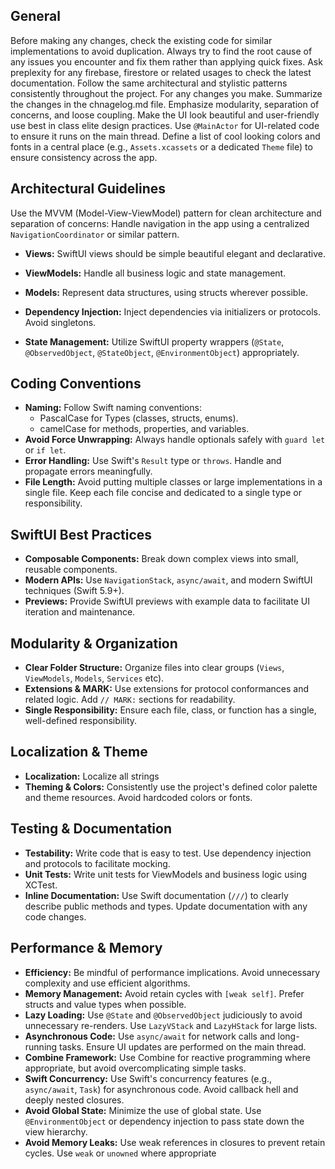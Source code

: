 ## General
Before making any changes, check the existing code for similar implementations to avoid duplication.
Always try to find the root cause of any issues you encounter and fix them rather than applying quick fixes.
Ask preplexity for any firebase, firestore or related usages to check the latest documentation.
Follow the same architectural and stylistic patterns consistently throughout the project.
For any changes you make. Summarize the changes in the chnagelog.md file.
Emphasize modularity, separation of concerns, and loose coupling.
Make the UI look beautiful and user-friendly use best in class elite design practices.
Use `@MainActor` for UI-related code to ensure it runs on the main thread.
Define a list of cool looking colors and fonts in a central place (e.g., `Assets.xcassets` or a dedicated `Theme` file) to ensure consistency across the app.

## Architectural Guidelines

Use the MVVM (Model-View-ViewModel) pattern for clean architecture and separation of concerns:
Handle navigation in the app using a centralized `NavigationCoordinator` or similar pattern.
  - **Views:** SwiftUI views should be simple beautiful elegant and declarative.
  - **ViewModels:** Handle all business logic and state management.
  - **Models:** Represent data structures, using structs wherever possible.

- **Dependency Injection:** Inject dependencies via initializers or protocols. Avoid singletons.
- **State Management:** Utilize SwiftUI property wrappers (`@State`, `@ObservedObject`, `@StateObject`, `@EnvironmentObject`) appropriately.

## Coding Conventions

- **Naming:** Follow Swift naming conventions:
  - PascalCase for Types (classes, structs, enums).
  - camelCase for methods, properties, and variables.
- **Avoid Force Unwrapping:** Always handle optionals safely with `guard let` or `if let`.
- **Error Handling:** Use Swift's `Result` type or `throws`. Handle and propagate errors meaningfully.
- **File Length:** Avoid putting multiple classes or large implementations in a single file. Keep each file concise and dedicated to a single type or responsibility.

## SwiftUI Best Practices

- **Composable Components:** Break down complex views into small, reusable components.
- **Modern APIs:** Use `NavigationStack`, `async/await`, and modern SwiftUI techniques (Swift 5.9+).
- **Previews:** Provide SwiftUI previews with example data to facilitate UI iteration and maintenance.

## Modularity & Organization

- **Clear Folder Structure:** Organize files into clear groups (`Views`, `ViewModels`, `Models`, `Services` etc).
- **Extensions & MARK:** Use extensions for protocol conformances and related logic. Add `// MARK:` sections for readability.
- **Single Responsibility:** Ensure each file, class, or function has a single, well-defined responsibility.

## Localization & Theme

- **Localization:** Localize all strings
- **Theming & Colors:** Consistently use the project's defined color palette and theme resources. Avoid hardcoded colors or fonts.

## Testing & Documentation

- **Testability:** Write code that is easy to test. Use dependency injection and protocols to facilitate mocking.
- **Unit Tests:** Write unit tests for ViewModels and business logic using XCTest.
- **Inline Documentation:** Use Swift documentation (`///`) to clearly describe public methods and types. Update documentation with any code changes.

## Performance & Memory

- **Efficiency:** Be mindful of performance implications. Avoid unnecessary complexity and use efficient algorithms.
- **Memory Management:** Avoid retain cycles with `[weak self]`. Prefer structs and value types when possible.
- **Lazy Loading:** Use `@State` and `@ObservedObject` judiciously to avoid unnecessary re-renders. Use `LazyVStack` and `LazyHStack` for large lists.
- **Asynchronous Code:** Use `async/await` for network calls and long-running tasks. Ensure UI updates are performed on the main thread.
- **Combine Framework:** Use Combine for reactive programming where appropriate, but avoid overcomplicating simple tasks.
- **Swift Concurrency:** Use Swift's concurrency features (e.g., `async/await`, `Task`) for asynchronous code. Avoid callback hell and deeply nested closures.
- **Avoid Global State:** Minimize the use of global state. Use `@EnvironmentObject` or dependency injection to pass state down the view hierarchy.
- **Avoid Memory Leaks:** Use weak references in closures to prevent retain cycles. Use `weak` or `unowned` where appropriate

